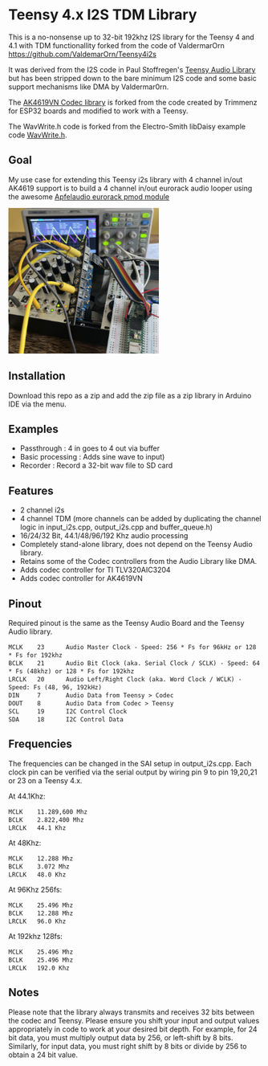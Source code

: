 Teensy 4.x I2S TDM Library
==========================

This is a no-nonsense up to 32-bit 192khz I2S library for the Teensy 4 and 4.1 with TDM functionallity forked from the code of ValdermarOrn https://github.com/ValdemarOrn/Teensy4i2s

It was derived from the I2S code in Paul Stoffregen's [Teensy Audio Library](https://github.com/PaulStoffregen/Audio) but has been stripped down to the bare minimum I2S code and some basic support mechanisms like DMA by Valdermar0rn.

The [AK4619VN Codec library](https://github.com/Lytrix/ak4619vn) is forked from the code created by Trimmenz for ESP32 boards and modified to work with a Teensy.

The WavWrite.h code is forked from the Electro-Smith libDaisy example code [WavWrite.h](https://github.com/electro-smith/libDaisy/blob/f7727edb9a1febdd174b5310a7bc65340dae8700/src/util/WavWriter.h).

## Goal

My use case for extending this Teensy i2s library with 4 channel in/out AK4619 support is to build a 4 channel in/out eurorack audio looper using the awesome [Apfelaudio eurorack pmod module](https://apfelaudio.com/modules/)

![Image](images/apfelaudio_pmod_with_teensy.jpg)

## Installation

Download this repo as a zip and add the zip file as a zip library in Arduino IDE via the menu.

## Examples

- Passthrough       : 4 in goes to 4 out via buffer
- Basic processing  : Adds sine wave to input)
- Recorder          : Record a 32-bit wav file to SD card

## Features

* 2 channel i2s
* 4 channel TDM (more channels can be added by duplicating the channel logic in input_i2s.cpp, output_i2s.cpp and buffer_queue.h)
* 16/24/32 Bit, 44.1/48/96/192 Khz audio processing
* Completely stand-alone library, does not depend on the Teensy Audio library.
* Retains some of the Codec controllers from the Audio Library like DMA.
* Adds codec controller for TI TLV320AIC3204
* Adds codec controller for AK4619VN

## Pinout

Required pinout is the same as the Teensy Audio Board and the Teensy Audio library.

    MCLK	23      Audio Master Clock - Speed: 256 * Fs for 96kHz or 128 * Fs for 192khz
    BCLK	21      Audio Bit Clock (aka. Serial Clock / SCLK) - Speed: 64 * Fs (48khz) or 128 * Fs for 192khz
    LRCLK	20      Audio Left/Right Clock (aka. Word Clock / WCLK) - Speed: Fs (48, 96, 192kHz)
    DIN     7       Audio Data from Teensy > Codec
    DOUT	8       Audio Data from Codec > Teensy
    SCL	    19      I2C Control Clock
    SDA	    18      I2C Control Data

## Frequencies
The frequencies can be changed in the SAI setup in output_i2s.cpp.
Each clock pin can be verified via the serial output by wiring pin 9 to pin 19,20,21 or 23 on a Teensy 4.x.

At 44.1Khz:

    MCLK    11.289,600 Mhz
    BCLK    2.822,400 Mhz
    LRCLK   44.1 Khz

At 48Khz:

    MCLK    12.288 Mhz
    BCLK    3.072 Mhz
    LRCLK   48.0 Khz

At 96Khz 256fs:

    MCLK    25.496 Mhz
    BCLK    12.288 Mhz
    LRCLK   96.0 Khz

At 192khz 128fs:

    MCLK    25.496 Mhz
    BCLK    25.496 Mhz
    LRCLK   192.0 Khz

## Notes

Please note that the library always transmits and receives 32 bits between the codec and Teensy. Please ensure you shift your input and output values appropriately in code to work at your desired bit depth.
For example, for 24 bit data, you must multiply output data by 256, or left-shift by 8 bits. Similarly, for input data, you must right shift by 8 bits or divide by 256 to obtain a 24 bit value.
